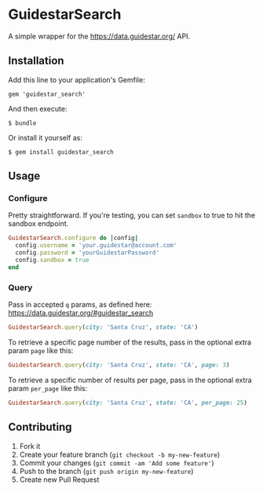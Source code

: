 # GuidestarSearch

A simple wrapper for the https://data.guidestar.org/ API.

## Installation

Add this line to your application's Gemfile:

    gem 'guidestar_search'

And then execute:

    $ bundle

Or install it yourself as:

    $ gem install guidestar_search

## Usage

### Configure

Pretty straightforward. If you're testing, you can set `sandbox` to true to hit the sandbox endpoint.

``` ruby
GuidestarSearch.configure do |config|
  config.username = 'your.guidestar@account.com'
  config.password = 'yourGuidestarPassword'
  config.sandbox = true
end
```

### Query

Pass in accepted `q` params, as defined here: https://data.guidestar.org/#guidestar_search

``` ruby
GuidestarSearch.query(city: 'Santa Cruz', state: 'CA')
```

To retrieve a specific page number of the results, pass in the optional extra param `page` like this:

``` ruby
GuidestarSearch.query(city: 'Santa Cruz', state: 'CA', page: 3)
```

To retrieve a specific number of results per page, pass in the optional extra param `per_page` like this:

``` ruby
GuidestarSearch.query(city: 'Santa Cruz', state: 'CA', per_page: 25)
```

## Contributing

1. Fork it
2. Create your feature branch (`git checkout -b my-new-feature`)
3. Commit your changes (`git commit -am 'Add some feature'`)
4. Push to the branch (`git push origin my-new-feature`)
5. Create new Pull Request
